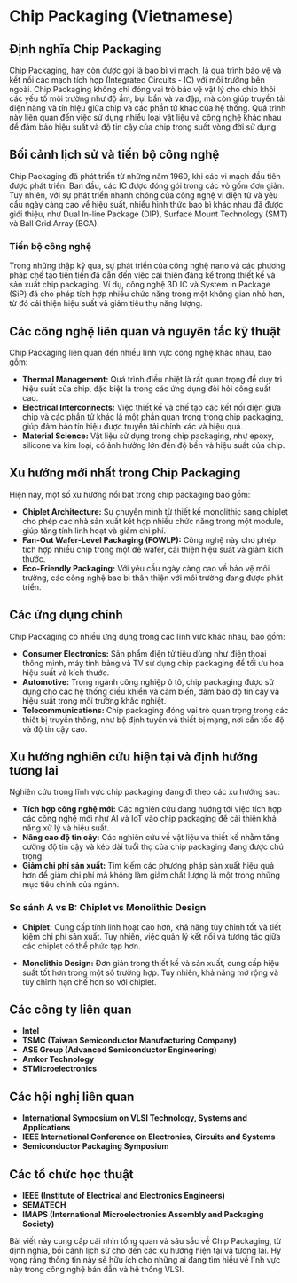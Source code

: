 # Chip Packaging (Vietnamese)

## Định nghĩa Chip Packaging

Chip Packaging, hay còn được gọi là bao bì vi mạch, là quá trình bảo vệ và kết nối các mạch tích hợp (Integrated Circuits - IC) với môi trường bên ngoài. Chip Packaging không chỉ đóng vai trò bảo vệ vật lý cho chip khỏi các yếu tố môi trường như độ ẩm, bụi bẩn và va đập, mà còn giúp truyền tải điện năng và tín hiệu giữa chip và các phần tử khác của hệ thống. Quá trình này liên quan đến việc sử dụng nhiều loại vật liệu và công nghệ khác nhau để đảm bảo hiệu suất và độ tin cậy của chip trong suốt vòng đời sử dụng.

## Bối cảnh lịch sử và tiến bộ công nghệ

Chip Packaging đã phát triển từ những năm 1960, khi các vi mạch đầu tiên được phát triển. Ban đầu, các IC được đóng gói trong các vỏ gốm đơn giản. Tuy nhiên, với sự phát triển nhanh chóng của công nghệ vi điện tử và yêu cầu ngày càng cao về hiệu suất, nhiều hình thức bao bì khác nhau đã được giới thiệu, như Dual In-line Package (DIP), Surface Mount Technology (SMT) và Ball Grid Array (BGA).

### Tiến bộ công nghệ

Trong những thập kỷ qua, sự phát triển của công nghệ nano và các phương pháp chế tạo tiên tiến đã dẫn đến việc cải thiện đáng kể trong thiết kế và sản xuất chip packaging. Ví dụ, công nghệ 3D IC và System in Package (SiP) đã cho phép tích hợp nhiều chức năng trong một không gian nhỏ hơn, từ đó cải thiện hiệu suất và giảm tiêu thụ năng lượng.

## Các công nghệ liên quan và nguyên tắc kỹ thuật

Chip Packaging liên quan đến nhiều lĩnh vực công nghệ khác nhau, bao gồm:

- **Thermal Management:** Quá trình điều nhiệt là rất quan trọng để duy trì hiệu suất của chip, đặc biệt là trong các ứng dụng đòi hỏi công suất cao.
- **Electrical Interconnects:** Việc thiết kế và chế tạo các kết nối điện giữa chip và các phần tử khác là một phần quan trọng trong chip packaging, giúp đảm bảo tín hiệu được truyền tải chính xác và hiệu quả.
- **Material Science:** Vật liệu sử dụng trong chip packaging, như epoxy, silicone và kim loại, có ảnh hưởng lớn đến độ bền và hiệu suất của chip.

## Xu hướng mới nhất trong Chip Packaging

Hiện nay, một số xu hướng nổi bật trong chip packaging bao gồm:

- **Chiplet Architecture:** Sự chuyển mình từ thiết kế monolithic sang chiplet cho phép các nhà sản xuất kết hợp nhiều chức năng trong một module, giúp tăng tính linh hoạt và giảm chi phí.
- **Fan-Out Wafer-Level Packaging (FOWLP):** Công nghệ này cho phép tích hợp nhiều chip trong một đế wafer, cải thiện hiệu suất và giảm kích thước.
- **Eco-Friendly Packaging:** Với yêu cầu ngày càng cao về bảo vệ môi trường, các công nghệ bao bì thân thiện với môi trường đang được phát triển.

## Các ứng dụng chính

Chip Packaging có nhiều ứng dụng trong các lĩnh vực khác nhau, bao gồm:

- **Consumer Electronics:** Sản phẩm điện tử tiêu dùng như điện thoại thông minh, máy tính bảng và TV sử dụng chip packaging để tối ưu hóa hiệu suất và kích thước.
- **Automotive:** Trong ngành công nghiệp ô tô, chip packaging được sử dụng cho các hệ thống điều khiển và cảm biến, đảm bảo độ tin cậy và hiệu suất trong môi trường khắc nghiệt.
- **Telecommunications:** Chip packaging đóng vai trò quan trọng trong các thiết bị truyền thông, như bộ định tuyến và thiết bị mạng, nơi cần tốc độ và độ tin cậy cao.

## Xu hướng nghiên cứu hiện tại và định hướng tương lai

Nghiên cứu trong lĩnh vực chip packaging đang đi theo các xu hướng sau:

- **Tích hợp công nghệ mới:** Các nghiên cứu đang hướng tới việc tích hợp các công nghệ mới như AI và IoT vào chip packaging để cải thiện khả năng xử lý và hiệu suất.
- **Nâng cao độ tin cậy:** Các nghiên cứu về vật liệu và thiết kế nhằm tăng cường độ tin cậy và kéo dài tuổi thọ của chip packaging đang được chú trọng.
- **Giảm chi phí sản xuất:** Tìm kiếm các phương pháp sản xuất hiệu quả hơn để giảm chi phí mà không làm giảm chất lượng là một trong những mục tiêu chính của ngành.

### So sánh A vs B: Chiplet vs Monolithic Design

- **Chiplet:** Cung cấp tính linh hoạt cao hơn, khả năng tùy chỉnh tốt và tiết kiệm chi phí sản xuất. Tuy nhiên, việc quản lý kết nối và tương tác giữa các chiplet có thể phức tạp hơn.
  
- **Monolithic Design:** Đơn giản trong thiết kế và sản xuất, cung cấp hiệu suất tốt hơn trong một số trường hợp. Tuy nhiên, khả năng mở rộng và tùy chỉnh hạn chế hơn so với chiplet.

## Các công ty liên quan

- **Intel**
- **TSMC (Taiwan Semiconductor Manufacturing Company)**
- **ASE Group (Advanced Semiconductor Engineering)**
- **Amkor Technology**
- **STMicroelectronics**

## Các hội nghị liên quan

- **International Symposium on VLSI Technology, Systems and Applications**
- **IEEE International Conference on Electronics, Circuits and Systems**
- **Semiconductor Packaging Symposium**

## Các tổ chức học thuật

- **IEEE (Institute of Electrical and Electronics Engineers)**
- **SEMATECH**
- **IMAPS (International Microelectronics Assembly and Packaging Society)**

Bài viết này cung cấp cái nhìn tổng quan và sâu sắc về Chip Packaging, từ định nghĩa, bối cảnh lịch sử cho đến các xu hướng hiện tại và tương lai. Hy vọng rằng thông tin này sẽ hữu ích cho những ai đang tìm hiểu về lĩnh vực này trong công nghệ bán dẫn và hệ thống VLSI.